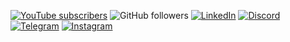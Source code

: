 [![YouTube subscribers](https://img.shields.io/youtube/channel/subscribers/UCst_4Wi9DkGAc28uEPlHHHw?style=flat&logo=youtube&logoColor=ffffff&colorA=282828&colorB=ff0000)](https://www.youtube.com/@alisonpezzott?sub_confirmation=1)
![GitHub followers](https://img.shields.io/github/followers/alisonpezzott?style=flat&logo=github&logoColor=ffffff&colorA=282828&colorB=6e7681)
[![LinkedIn](https://custom-icon-badges.demolab.com/badge/LinkedIn-0A66C2?logo=linkedin-white&logoColor=fff)](https://linkedin.com/in/alisonpezzott)
[![Discord](https://img.shields.io/badge/Discord-%235865F2.svg?&logo=discord&logoColor=white)](https://discord.gg/sJTDvWz9sM)
[![Telegram](https://img.shields.io/badge/Telegram-2CA5E0?logo=telegram&logoColor=white)](https://t.me/alisonpezzott)
[![Instagram](https://img.shields.io/badge/Instagram-%23E4405F.svg?logo=Instagram&logoColor=white)](https://instagram.com/alisonpezzott)  


